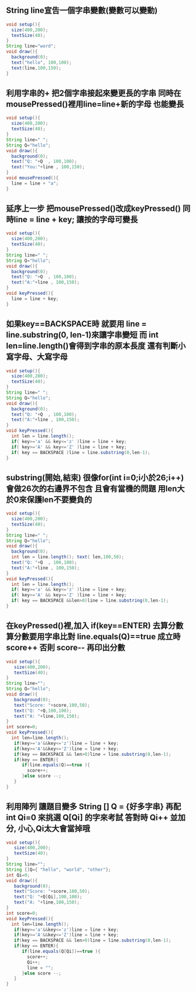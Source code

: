 ## String line宣告一個字串變數(變數可以變動)
```java
void setup(){
  size(400,200);
  textSize(40);
}
String line="word";
void draw(){
  background(0);
  text("hello", 100,100);
  text(line,100,150);
}
```

## 利用字串的+ 把2個字串接起來變更長的字串 同時在mousePressed()裡用line=line+新的字母 也能變長
```java
void setup(){
  size(400,200);
  textSize(40);
}
String line=" ";
String Q="hello";
void draw(){
  background(0);
  text("Q: "+Q  , 100,100);
  text("You:"+line , 100,150);
}
void mousePressed(){
  line = line + "a";
}
```

## 延序上一步 把mousePressed()改成keyPressed() 同時line = line + key; 讓按的字母可變長
```java
void setup(){
  size(400,200);
  textSize(40);
}
String line=" ";
String Q="hello";
void draw(){
  background(0);
  text("Q: "+Q  , 100,100);
  text("A:"+line , 100,150);
}
void keyPressed(){
  line = line + key;
}
```

## 如果key==BACKSPACE時 就要用 line = line.substring(0, len-1)來讓字串變短 而 int len=line.length()會得到字串的原本長度 還有判斷小寫字母、大寫字母
```java
void setup(){
  size(400,200);
  textSize(40);
}
String line=" ";
String Q="hello";
void draw(){
  background(0);
  text("Q: "+Q  , 100,100);
  text("A:"+line , 100,150);
}
void keyPressed(){
  int len = line.length();
  if( key>='a' && key<='z' )line = line + key;
  if( key>='A' && key<='Z' )line = line + key;
  if( key == BACKSPACE )line = line.substring(0,len-1);
}
```

## substring(開始,結束) 很像for(int i=0;i小於26;i++)會做26次的右邊界不包含 且會有當機的問題 用len大於0來保護len不要變負的
```java
void setup(){
  size(400,200);
  textSize(40);
}
String line=" ";
String Q="hello";
void draw(){
  background(0);
  int len = line.length(); text( len,100,50);
  text("Q: "+Q  , 100,100);
  text("A:"+line , 100,150);
}
void keyPressed(){
  int len = line.length(); 
  if( key>='a' && key<='z' )line = line + key;
  if( key>='A' && key<='Z' )line = line + key;
  if( key == BACKSPACE &&len>0)line = line.substring(0,len-1);
}
```

## 在keyPressed()裡,加入 if(key==ENTER) 去算分數 算分數要用字串比對 line.equals(Q)==true 成立時 score++ 否則 score-- 再印出分數
```java
void setup(){
   size(400,200);
   textSize(40);
}
String line="";
String Q="hello";
void draw(){
   background(0);
   text("Score: "+score,100,50);
   text("Q: "+Q,100,100);
   text("A: "+line,100,150);
}
int score=0;
void keyPressed(){
  int len=line.length();
   if(key>='a'&&key<='z')line = line + key;
   if(key>='A'&&key<='Z')line = line + key;
   if(key == BACKSPACE && len>0)line = line.substring(0,len-1);
   if(key == ENTER){
      if(line.equals(Q)==true ){
        score++;
      }else score --;
   }
}
```
## 利用陣列 讓題目變多 String [] Q = {好多字串} 再配 int Qi=0 來挑選 Q[Qi] 的字來考試 答對時 Qi++ 並加分, 小心,Qi太大會當掉哦
```java
void setup(){
   size(400,200);
   textSize(40);
}
String line="";
String []Q={ "hello", "world", "other"};
int Qi=0;
void draw(){
   background(0);
   text("Score: "+score,100,50);
   text("Q: "+Q[Qi],100,100);
   text("A: "+line,100,150);
}
int score=0;
void keyPressed(){
  int len=line.length();
   if(key>='a'&&key<='z')line = line + key;
   if(key>='A'&&key<='Z')line = line + key;
   if(key == BACKSPACE && len>0)line = line.substring(0,len-1);
   if(key == ENTER){
      if(line.equals(Q[Qi])==true ){
        score++;
        Qi++;
        line = "";
      }else score --;
   }
}
```
